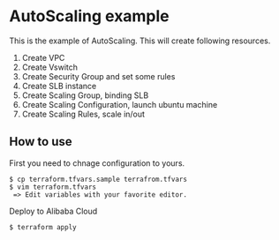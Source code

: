 # AutoScaling example
This is the example of AutoScaling. This will create following resources.

1. Create VPC
1. Create Vswitch
1. Create Security Group and set some rules
1. Create SLB instance
1. Create Scaling Group, binding SLB
1. Create Scaling Configuration, launch ubuntu machine 
1. Create Scaling Rules, scale in/out

## How to use
First you need to chnage configuration to yours.
```
$ cp terraform.tfvars.sample terrafrom.tfvars
$ vim terraform.tfvars
 => Edit variables with your favorite editor.
```

Deploy to Alibaba Cloud
```
$ terraform apply
```
